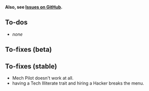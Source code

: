 
**Also, see [Issues on GitHub](https://github.com/SugarBarrel/RogueLibs/issues).**

## To-dos

- *none*



## To-fixes (beta)



## To-fixes (stable)

- Mech Pilot doesn't work at all.
- having a Tech Illiterate trait and hiring a Hacker breaks the menu.


